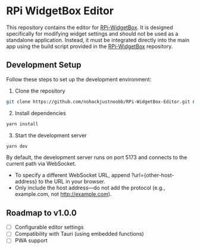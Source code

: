 # RPi WidgetBox Editor

This repository contains the editor for [RPi-WidgetBox](https://github.com/nohackjustnoobb/RPi-WidgetBox). It is designed specifically for modifying widget settings and should not be used as a standalone application. Instead, it must be integrated directly into the main app using the build script provided in the [RPi-WidgetBox](https://github.com/nohackjustnoobb/RPi-WidgetBox) repository.

## Development Setup

Follow these steps to set up the development environment:

1. Clone the repository

```bash
git clone https://github.com/nohackjustnoobb/RPi-WidgetBox-Editor.git && cd RPi-WidgetBox-Editor
```

2. Install dependencies

```bash
yarn install
```

3. Start the development server

```bash
yarn dev
```

By default, the development server runs on port 5173 and connects to the current path via WebSocket.

- To specify a different WebSocket URL, append ?url={other-host-address} to the URL in your browser.
- Only include the host address—do not add the protocol (e.g., example.com, not http://example.com).

## Roadmap to v1.0.0

- [ ] Configurable editor settings
- [ ] Compatibility with Tauri (using embedded functions)
- [ ] PWA support

